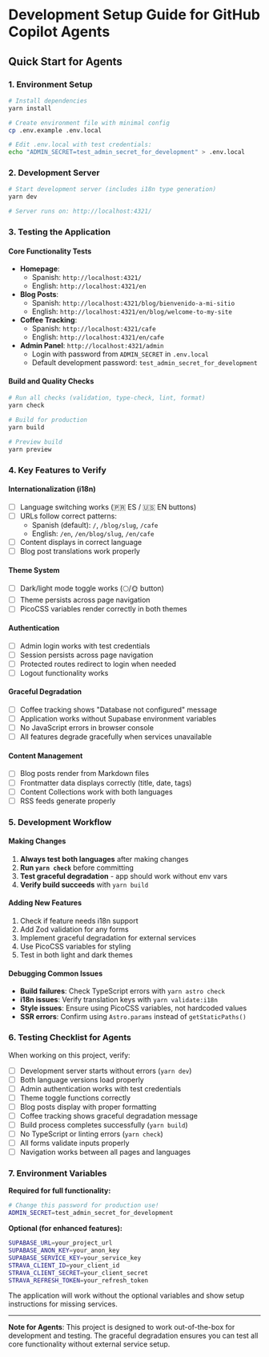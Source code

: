 # Development Setup Guide for GitHub Copilot Agents

## Quick Start for Agents

### 1. Environment Setup

```bash
# Install dependencies
yarn install

# Create environment file with minimal config
cp .env.example .env.local

# Edit .env.local with test credentials:
echo "ADMIN_SECRET=test_admin_secret_for_development" > .env.local
```

### 2. Development Server

```bash
# Start development server (includes i18n type generation)
yarn dev

# Server runs on: http://localhost:4321/
```

### 3. Testing the Application

#### Core Functionality Tests

- **Homepage**:
  - Spanish: `http://localhost:4321/`
  - English: `http://localhost:4321/en`
- **Blog Posts**:
  - Spanish: `http://localhost:4321/blog/bienvenido-a-mi-sitio`
  - English: `http://localhost:4321/en/blog/welcome-to-my-site`
- **Coffee Tracking**:
  - Spanish: `http://localhost:4321/cafe`
  - English: `http://localhost:4321/en/cafe`
- **Admin Panel**: `http://localhost:4321/admin`
  - Login with password from `ADMIN_SECRET` in `.env.local`
  - Default development password: `test_admin_secret_for_development`

#### Build and Quality Checks

```bash
# Run all checks (validation, type-check, lint, format)
yarn check

# Build for production
yarn build

# Preview build
yarn preview
```

### 4. Key Features to Verify

#### Internationalization (i18n)

- [ ] Language switching works (🇵🇷 ES / 🇺🇸 EN buttons)
- [ ] URLs follow correct patterns:
  - Spanish (default): `/`, `/blog/slug`, `/cafe`
  - English: `/en`, `/en/blog/slug`, `/en/cafe`
- [ ] Content displays in correct language
- [ ] Blog post translations work properly

#### Theme System

- [ ] Dark/light mode toggle works (🌕/🌞 button)
- [ ] Theme persists across page navigation
- [ ] PicoCSS variables render correctly in both themes

#### Authentication

- [ ] Admin login works with test credentials
- [ ] Session persists across page navigation
- [ ] Protected routes redirect to login when needed
- [ ] Logout functionality works

#### Graceful Degradation

- [ ] Coffee tracking shows "Database not configured" message
- [ ] Application works without Supabase environment variables
- [ ] No JavaScript errors in browser console
- [ ] All features degrade gracefully when services unavailable

#### Content Management

- [ ] Blog posts render from Markdown files
- [ ] Frontmatter data displays correctly (title, date, tags)
- [ ] Content Collections work with both languages
- [ ] RSS feeds generate properly

### 5. Development Workflow

#### Making Changes

1. **Always test both languages** after making changes
2. **Run `yarn check`** before committing
3. **Test graceful degradation** - app should work without env vars
4. **Verify build succeeds** with `yarn build`

#### Adding New Features

1. Check if feature needs i18n support
2. Add Zod validation for any forms
3. Implement graceful degradation for external services
4. Use PicoCSS variables for styling
5. Test in both light and dark themes

#### Debugging Common Issues

- **Build failures**: Check TypeScript errors with `yarn astro check`
- **i18n issues**: Verify translation keys with `yarn validate:i18n`
- **Style issues**: Ensure using PicoCSS variables, not hardcoded values
- **SSR errors**: Confirm using `Astro.params` instead of `getStaticPaths()`

### 6. Testing Checklist for Agents

When working on this project, verify:

- [ ] Development server starts without errors (`yarn dev`)
- [ ] Both language versions load properly
- [ ] Admin authentication works with test credentials
- [ ] Theme toggle functions correctly
- [ ] Blog posts display with proper formatting
- [ ] Coffee tracking shows graceful degradation message
- [ ] Build process completes successfully (`yarn build`)
- [ ] No TypeScript or linting errors (`yarn check`)
- [ ] All forms validate inputs properly
- [ ] Navigation works between all pages and languages

### 7. Environment Variables

**Required for full functionality:**

```bash
# Change this password for production use!
ADMIN_SECRET=test_admin_secret_for_development
```

**Optional (for enhanced features):**

```bash
SUPABASE_URL=your_project_url
SUPABASE_ANON_KEY=your_anon_key
SUPABASE_SERVICE_KEY=your_service_key
STRAVA_CLIENT_ID=your_client_id
STRAVA_CLIENT_SECRET=your_client_secret
STRAVA_REFRESH_TOKEN=your_refresh_token
```

The application will work without the optional variables and show setup instructions for missing services.

---

**Note for Agents**: This project is designed to work out-of-the-box for development and testing. The graceful degradation ensures you can test all core functionality without external service setup.

